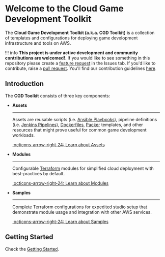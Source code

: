 # Welcome to the Cloud Game Development Toolkit

The **Cloud Game Development Toolkit (a.k.a. CGD Toolkit)** is a collection of templates and configurations for deploying game development infrastructure and tools on AWS.

!!! info
    **This project is under active development and community contributions are welcomed!**. If you would like to see something in this repository please create a <a href="https://github.com/aws-games/cloud-game-development-toolkit/issues/new?assignees=&labels=feature-request&projects=&template=feature_request.yml&title=Feature+request%3A+TITLE" target="_blank">feature request</a> in the Issues tab. If you'd like to contribute, raise a <a href="https://github.com/aws-games/cloud-game-development-toolkit/pulls/" target="_blank">pull request</a>. You'll find our contribution guidelines [here](./contributing.md).

## Introduction

The **CGD Toolkit** consists of three key components:

<div class="grid cards" markdown>

-   __Assets__

    ---

    Assets are reusable scripts (i.e. [Ansible Playbooks](https://github.com/ansible/ansible)), pipeline definitions (i.e. [Jenkins Pipelines](https://www.jenkins.io/doc/book/pipeline/)), [Dockerfiles](https://docs.docker.com/reference/dockerfile/), [Packer](https://www.packer.io/) templates, and other resources that might prove useful for common game development workloads.

    [:octicons-arrow-right-24: Learn about Assets](./assets)

-   __Modules__

    ---

    Configurable [Terraform](https://www.terraform.io/) modules for simplified cloud deployment with best-practices by default.

    [:octicons-arrow-right-24: Learn about Modules](./modules)

-   __Samples__

    ---

    Complete Terraform configurations for expedited studio setup that demonstrate module usage and integration with other AWS services.

    [:octicons-arrow-right-24: Learn about Samples](./samples)

</div>


## Getting Started

Check the [Getting Started](getting-started.md).